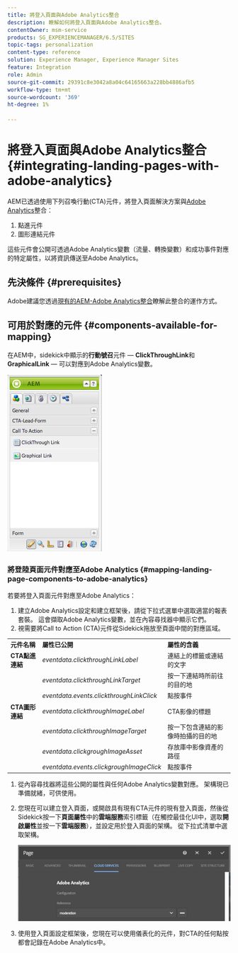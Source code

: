 ```yaml
---
title: 將登入頁面與Adobe Analytics整合
description: 瞭解如何將登入頁面與Adobe Analytics整合。
contentOwner: msm-service
products: SG_EXPERIENCEMANAGER/6.5/SITES
topic-tags: personalization
content-type: reference
solution: Experience Manager, Experience Manager Sites
feature: Integration
role: Admin
source-git-commit: 29391c8e3042a8a04c64165663a228bb4886afb5
workflow-type: tm+mt
source-wordcount: '369'
ht-degree: 1%

---
```


# 將登入頁面與Adobe Analytics整合{#integrating-landing-pages-with-adobe-analytics}

AEM已透過使用下列召喚行動(CTA)元件，將登入頁面解決方案與[Adobe Analytics](https://www.omniture.com/en/products/analytics/sitecatalyst)整合：

1. 點進元件
1. 圖形連結元件

這些元件會公開可透過Adobe Analytics變數（流量、轉換變數）和成功事件對應的特定屬性，以將資訊傳送至Adobe Analytics。

## 先決條件 {#prerequisites}

Adobe建議您透過[現有的AEM-Adobe Analytics整合](/help/sites-administering/adobeanalytics.md)瞭解此整合的運作方式。

## 可用於對應的元件 {#components-available-for-mapping}

在AEM中，sidekick中顯示的&#x200B;**行動號召**&#x200B;元件 — **ClickThroughLink**&#x200B;和&#x200B;**GraphicalLink** — 可以對應到Adobe Analytics變數。

![chlimage_1-21](assets/chlimage_1-21a.jpeg)

### 將登陸頁面元件對應至Adobe Analytics {#mapping-landing-page-components-to-adobe-analytics}

若要將登入頁面元件對應至Adobe Analytics：

1. 建立Adobe Analytics設定和建立框架後，請從下拉式選單中選取適當的報表套裝。 這會擷取Adobe Analytics變數，並在內容尋找器中顯示它們。
1. 視需要將Call to Action (CTA)元件從Sidekick拖放至頁面中間的對應區域。

<table>
 <tbody>
  <tr>
   <td><strong>元件名稱</strong></td>
   <td><strong>屬性已公開</strong></td>
   <td><strong>屬性的含義</strong></td>
  </tr>
  <tr>
   <td><strong>CTA點進連結</strong></td>
   <td><i>eventdata.clickthroughLinkLabel</i> <br /> </td>
   <td>連結上的標籤或連結的文字 </td>
  </tr>
  <tr>
   <td><br type="_moz" /> </td>
   <td><i>eventdata.clickthroughLinkTarget</i> <br /> </td>
   <td>按一下連結時所前往的目的地 </td>
  </tr>
  <tr>
   <td><br type="_moz" /> </td>
   <td><i>eventdata.events.clickthroughLinkClick</i> <br /> </td>
   <td>點按事件 </td>
  </tr>
  <tr>
   <td><strong>CTA圖形連結</strong></td>
   <td><i>eventdata.clickthroughImageLabel</i> <br /> </td>
   <td>CTA影像的標題 </td>
  </tr>
  <tr>
   <td><br type="_moz" /> </td>
   <td><i>eventdata.clickthroughImageTarget</i> <br /> </td>
   <td>按一下包含連結的影像時拍攝的目的地</td>
  </tr>
  <tr>
   <td><br type="_moz" /> </td>
   <td><i>eventdata.clickgroughImageAsset</i> <br /> </td>
   <td>存放庫中影像資產的路徑 </td>
  </tr>
  <tr>
   <td><br type="_moz" /> </td>
   <td><i>eventdata.events.clickgroughImageClick</i> <br /> </td>
   <td>點按事件</td>
  </tr>
 </tbody>
</table>

1. 從內容尋找器將這些公開的屬性與任何Adobe Analytics變數對應。 架構現已準備就緒，可供使用。
1. 您現在可以建立登入頁面，或開啟具有現有CTA元件的現有登入頁面，然後從Sidekick按一下&#x200B;**頁面屬性**&#x200B;中的&#x200B;**雲端服務**&#x200B;索引標籤（在觸控最佳化UI中，選取&#x200B;**開啟屬性**&#x200B;並按一下&#x200B;**雲端服務**），並設定用於登入頁面的架構。 從下拉式清單中選取架構。

   ![chlimage_1-25](assets/chlimage_1-25a.png)

1. 使用登入頁面設定框架後，您現在可以使用儀表化的元件，對CTA的任何點按都會記錄在Adobe Analytics中。
